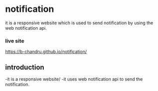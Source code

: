 # notification

it is a responsive website which is used to send notification by using the web notification api.

### live site

https://b-chandru.github.io/notification/

## introduction

-it is a responsive website/
-it uses  web notification api to send the notification.

